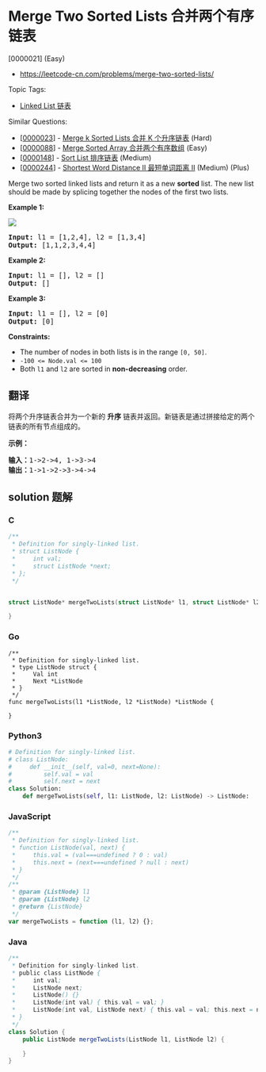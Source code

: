 # Merge Two Sorted Lists 合并两个有序链表

[0000021] (Easy)

- https://leetcode-cn.com/problems/merge-two-sorted-lists/

Topic Tags:

- [Linked List 链表](https://leetcode-cn.com/tag/linked-list/)

Similar Questions:

- [[0000023](https://leetcode-cn.com/problems/merge-k-sorted-lists/)] - [Merge k Sorted Lists 合并 K 个升序链表](./0000023.merge-k-sorted-lists.md) (Hard)
- [[0000088](https://leetcode-cn.com/problems/merge-sorted-array/)] - [Merge Sorted Array 合并两个有序数组](./0000088.merge-sorted-array.md) (Easy)
- [[0000148](https://leetcode-cn.com/problems/sort-list/)] - [Sort List 排序链表](./0000148.sort-list.md) (Medium)
- [[0000244](https://leetcode-cn.com/problems/shortest-word-distance-ii/)] - [Shortest Word Distance II 最短单词距离 II](./0000244.shortest-word-distance-ii.md) (Medium) (Plus)

Merge two sorted linked lists and return it as a new **sorted** list. The new list should be made by splicing together the nodes of the first two lists.

**Example 1:**

![](https://assets.leetcode.com/uploads/2020/10/03/merge_ex1.jpg)

<pre><strong>Input:</strong> l1 = [1,2,4], l2 = [1,3,4]
<strong>Output:</strong> [1,1,2,3,4,4]
</pre>

**Example 2:**

<pre><strong>Input:</strong> l1 = [], l2 = []
<strong>Output:</strong> []
</pre>

**Example 3:**

<pre><strong>Input:</strong> l1 = [], l2 = [0]
<strong>Output:</strong> [0]
</pre>

**Constraints:**

- The number of nodes in both lists is in the range `[0, 50]`.
- `-100 <= Node.val <= 100`
- Both `l1` and `l2` are sorted in **non-decreasing** order.

## 翻译

将两个升序链表合并为一个新的 **升序** 链表并返回。新链表是通过拼接给定的两个链表的所有节点组成的。

**示例：**

<pre><strong>输入：</strong>1-&gt;2-&gt;4, 1-&gt;3-&gt;4
<strong>输出：</strong>1-&gt;1-&gt;2-&gt;3-&gt;4-&gt;4
</pre>

## solution 题解

### C

```c
/**
 * Definition for singly-linked list.
 * struct ListNode {
 *     int val;
 *     struct ListNode *next;
 * };
 */


struct ListNode* mergeTwoLists(struct ListNode* l1, struct ListNode* l2){

}
```

### Go

```golang
/**
 * Definition for singly-linked list.
 * type ListNode struct {
 *     Val int
 *     Next *ListNode
 * }
 */
func mergeTwoLists(l1 *ListNode, l2 *ListNode) *ListNode {

}
```

### Python3

```python
# Definition for singly-linked list.
# class ListNode:
#     def __init__(self, val=0, next=None):
#         self.val = val
#         self.next = next
class Solution:
    def mergeTwoLists(self, l1: ListNode, l2: ListNode) -> ListNode:

```

### JavaScript

```javascript
/**
 * Definition for singly-linked list.
 * function ListNode(val, next) {
 *     this.val = (val===undefined ? 0 : val)
 *     this.next = (next===undefined ? null : next)
 * }
 */
/**
 * @param {ListNode} l1
 * @param {ListNode} l2
 * @return {ListNode}
 */
var mergeTwoLists = function (l1, l2) {};
```

### Java

```java
/**
 * Definition for singly-linked list.
 * public class ListNode {
 *     int val;
 *     ListNode next;
 *     ListNode() {}
 *     ListNode(int val) { this.val = val; }
 *     ListNode(int val, ListNode next) { this.val = val; this.next = next; }
 * }
 */
class Solution {
    public ListNode mergeTwoLists(ListNode l1, ListNode l2) {

    }
}
```
